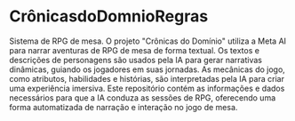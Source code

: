 # CrônicasdoDomnioRegras
Sistema de RPG de mesa.
O projeto "Crônicas do Domínio" utiliza a Meta AI para narrar aventuras de RPG de mesa de forma textual. Os textos e descrições de personagens são usados pela IA para gerar narrativas dinâmicas, guiando os jogadores em suas jornadas. As mecânicas do jogo, como atributos, habilidades e histórias, são interpretadas pela IA para criar uma experiência imersiva. Este repositório contém as informações e dados necessários para que a IA conduza as sessões de RPG, oferecendo uma forma automatizada de narração e interação no jogo de mesa.
